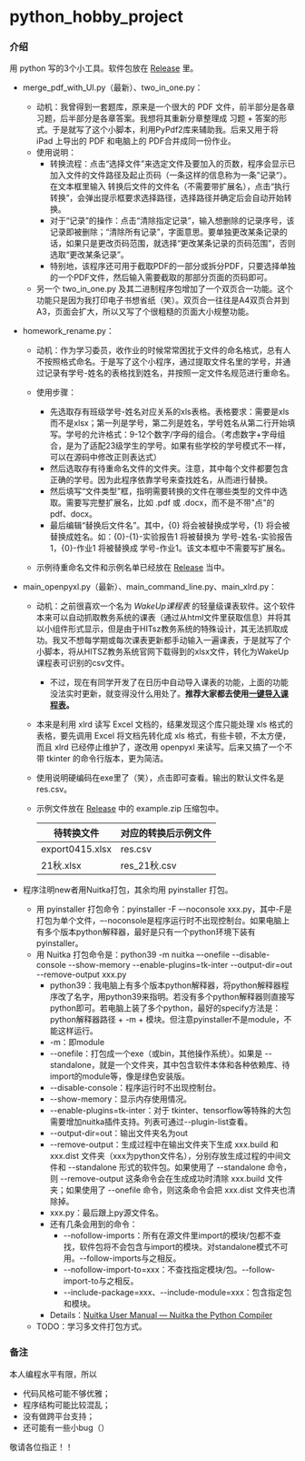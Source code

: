 # python_hobby_project

### 介绍

用 python 写的3个小工具。软件包放在 [Release](https://github.com/OliverWu515/python-hobby-project/releases) 里。

- merge_pdf_with_UI.py（最新）、two_in_one.py：

  - 动机：我曾得到一套题库，原来是一个很大的 PDF 文件，前半部分是各章习题，后半部分是各章答案。我想将其重新分章整理成 习题 + 答案的形式。于是就写了这个小脚本，利用PyPdf2库来辅助我。后来又用于将 iPad 上导出的 PDF 和电脑上的 PDF合并成同一份作业。
  - 使用说明：
    - 转换流程：点击“选择文件”来选定文件及要加入的页数，程序会显示已加入文件的文件路径及起止页码（一条这样的信息称为一条”记录“）。在文本框里输入 转换后文件的文件名（不需要带扩展名），点击“执行转换”，会弹出提示框要求选择路径，选择路径并确定后会自动开始转换。
    - 对于“记录”的操作：点击“清除指定记录”，输入想删除的记录序号，该记录即被删除；“清除所有记录”，字面意思。要单独更改某条记录的话，如果只是更改页码范围，就选择“更改某条记录的页码范围”，否则选取“更改某条记录”。
    - 特别地，该程序还可用于截取PDF的一部分或拆分PDF，只要选择单独的一个PDF文件，然后输入需要截取的那部分页面的页码即可。
  - 另一个 two_in_one.py 及其二进制程序包增加了一个双页合一功能。这个功能只是因为我打印电子书想省纸（笑）。双页合一往往是A4双页合并到A3，页面会扩大，所以又写了个很粗糙的页面大小规整功能。

- homework_rename.py：

  - 动机：作为学习委员，收作业的时候常常困扰于文件的命名格式，总有人不按照格式命名。于是写了这个小程序，通过提取文件名里的学号，并通过记录有学号-姓名的表格找到姓名，并按照一定文件名规范进行重命名。

  - 使用步骤：
    - 先选取存有班级学号-姓名对应关系的xls表格。表格要求：需要是xls而不是xlsx；第一列是学号，第二列是姓名，学号姓名从第二行开始填写。学号的允许格式：9-12个数字/字母的组合。（考虑数字+字母组合，是为了适配23级学生的学号。如果有些学校的学号模式不一样，可以在源码中修改正则表达式）
    - 然后选取存有待重命名文件的文件夹。注意，其中每个文件都要包含正确的学号。因为此程序依靠学号来查找姓名，从而进行替换。
    - 然后填写“文件类型”框，指明需要转换的文件在哪些类型的文件中选取。需要写完整扩展名，比如 .pdf 或 .docx，而不是不带"点"的 pdf、docx。
    - 最后编辑“替换后文件名”。其中，{0} 将会被替换成学号，{1} 将会被替换成姓名。如：{0}-{1}-实验报告1 将被替换为 学号-姓名-实验报告1，{0}-作业1 将被替换成 学号-作业1。该文本框中不需要写扩展名。
  - 示例待重命名文件和示例名单已经放在 [Release](https://github.com/OliverWu515/python-hobby-project/releases) 当中。

- main_openpyxl.py（最新）、main_command_line.py、main_xlrd.py：

  - 动机：之前很喜欢一个名为 <i>WakeUp课程表 </i>的轻量级课表软件。这个软件本来可以自动抓取教务系统的课表（通过从html文件里获取信息）并将其以小组件形式显示，但是由于HITsz教务系统的特殊设计，其无法抓取成功。我又不想每学期或每次课表更新都手动输入一遍课表，于是就写了个小脚本，将从HITSZ教务系统官网下载得到的xlsx文件，转化为WakeUp课程表可识别的csv文件。

    - 不过，现在有同学开发了在日历中自动导入课表的功能，上面的功能没法实时更新，就变得没什么用处了。**推荐大家都去使用[一键导入课程表](https://doby.tech/)。**

  - 本来是利用 xlrd 读写 Excel 文档的，结果发现这个库只能处理 xls 格式的表格，要先调用 Excel 将文档先转化成 xls 格式，有些卡顿，不太方便，而且 xlrd 已经停止维护了，遂改用 openpyxl 来读写。后来又搞了一个不带 tkinter 的命令行版本，更为简洁。

  - 使用说明硬编码在exe里了（笑），点击即可查看。输出的默认文件名是 res.csv。

  - 示例文件放在 [Release](https://github.com/OliverWu515/python-hobby-project/releases) 中的 example.zip 压缩包中。

    | 待转换文件      | 对应的转换后示例文件 |
    | --------------- | -------------------- |
    | export0415.xlsx | res.csv              |
    | 21秋.xlsx       | res_21秋.csv         |

- 程序注明new者用Nuitka打包，其余均用 pyinstaller 打包。

  - 用 pyinstaller 打包命令：pyinstaller -F –-noconsole xxx.py，其中-F是打包为单个文件，–-noconsole是程序运行时不出现控制台。如果电脑上有多个版本python解释器，最好是只有一个python环境下装有pyinstaller。
  - 用 Nuitka 打包命令是：python39 -m nuitka –-onefile --disable-console --show-memory --enable-plugins=tk-inter --output-dir=out --remove-output xxx.py
    - python39：我电脑上有多个版本python解释器，将python解释器程序改了名字，用python39来指明。若没有多个python解释器则直接写python即可。若电脑上装了多个python，最好的specify方法是：python解释器路径 + -m + 模块。但注意pyinstaller不是module，不能这样运行。
    - -m：即module
    - --onefile：打包成一个exe（或bin，其他操作系统）。如果是 --standalone，就是一个文件夹，其中包含软件本体和各种依赖库、待import的module等，像是绿色安装版。
    - --disable-console：程序运行时不出现控制台。
    - --show-memory：显示内存使用情况。
    - --enable-plugins=tk-inter：对于 tkinter、tensorflow等特殊的大包需要增加nuitka插件支持。列表可通过--plugin-list查看。
    - --output-dir=out：输出文件夹名为out
    - --remove-output：生成过程中在输出文件夹下生成 xxx.build 和 xxx.dist 文件夹（xxx为python文件名），分别存放生成过程的中间文件和 --standalone 形式的软件包。如果使用了 --standalone 命令，则 --remove-output 这条命令会在生成成功时清除 xxx.build 文件夹；如果使用了 --onefile 命令，则这条命令会把 xxx.dist 文件夹也清除掉。
    - xxx.py：最后跟上py源文件名。
    - 还有几条会用到的命令：
      - --nofollow-imports：所有在源文件里import的模块/包都不查找，软件包将不会包含与import的模块。对standalone模式不可用。--follow-imports与之相反。
      - --nofollow-import-to=xxx：不查找指定模块/包。--follow-import-to与之相反。
      - --include-package=xxx、--include-module=xxx：包含指定包和模块。
    - Details：[Nuitka User Manual — Nuitka the Python Compiler](https://nuitka.net/user-documentation/user-manual.html)
  - TODO：学习多文件打包方式。

### 备注

本人编程水平有限，所以

- 代码风格可能不够优雅；
- 程序结构可能比较混乱；
- 没有做跨平台支持；
- 还可能有一些小bug（）

敬请各位指正！！